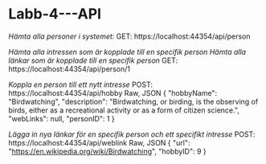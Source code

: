 # Labb-4---API

_Hämta alla personer i systemet:_
GET: https://localhost:44354/api/person

_Hämta alla intressen som är kopplade till en specifik person
Hämta alla länkar som är kopplade till en specifik person_
GET: https://localhost:44354/api/person/1

_Koppla en person till ett nytt intresse_
POST: https://localhost:44354/api/hobby
Raw, JSON
{
        "hobbyName": "Birdwatching",
        "description": "Birdwatching, or birding, is the observing of birds, either as a recreational activity or as a form of citizen science.",
        "webLinks": null,
        "personID": 1
    }

_Lägga in nya länkar för en specifik person och ett specifikt intresse_
POST: https://localhost:44354/api/weblink
Raw, JSON
{
        "url": "https://en.wikipedia.org/wiki/Birdwatching",
        "hobbyID": 9
    }
